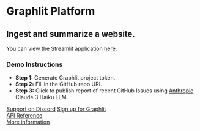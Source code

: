 # Graphlit Platform

## Ingest and summarize a website.

You can view the Streamlit application [here](https://graphlit-samples-publish-issues-feed.streamlit.app/).

### Demo Instructions
- **Step 1:** Generate Graphlit project token.
- **Step 2:** Fill in the GitHub repo URI.
- **Step 3:** Click to publish report of recent GitHub Issues using [Anthropic](https://www.anthropic.com) Claude 3 Haiku LLM.     

[Support on Discord](https://discord.gg/ygFmfjy3Qx)
[Sign up for Graphlit](https://docs.graphlit.dev/getting-started/signup)            
[API Reference](https://docs.graphlit.dev/graphlit-data-api/api-reference)     
[More information](https://www.graphlit.com)